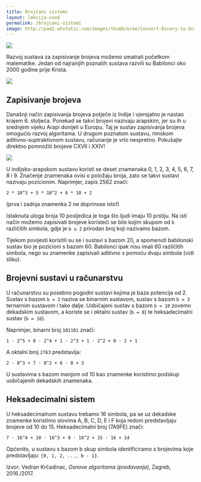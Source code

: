 ```yaml
---
title: Brojčani sistemi
layout: lekcija-uvod
permalink: /brojcani-sistemi
image: http://pad2.whstatic.com/images/thumb/e/ee/Convert-Binary-to-Octal-Number-Step-9.jpg/aid3607658-v4-728px-Convert-Binary-to-Octal-Number-Step-9.jpg
---
```


![]({{page.image}})

Razvoj sustava za zapisivanje brojeva možemo smatrati početkom matematike. Jedan od najranijih poznatih sustava razvili su Babilonci oko 2000 godine prije Krista.

![](https://upload.wikimedia.org/wikipedia/commons/thumb/d/d6/Babylonian_numerals.svg/640px-Babylonian_numerals.svg.png)

## Zapisivanje brojeva

Današnji način zapisivanja brojeva potječe iz Indije i vjerojatno je nastao krajem 6. stoljeća. Ponekad se takvi brojevi nazivaju arapskim, jer su ih u srednjem vijeku Arapi donijeli u Europu. Taj je sustav zapisivanja brojeva omogućio razvoj algoritama. U drugom poznatom sustavu, rimskom aditivno-suptraktivnom sustavu, računanje je vrlo nespretno. Pokušajte direktno pomnožiti brojeve CXVII i XXIV!

![](https://upload.wikimedia.org/wikipedia/commons/thumb/9/91/BiberachUlmerTor060408_P1040527.jpg/498px-BiberachUlmerTor060408_P1040527.jpg)

U indijsko-arapskom sustavu koristi se deset znamenaka 0, 1, 2, 3, 4, 5, 6, 7, 8 i 9. Značenje znamenaka ovisi o položaju broja, zato se takvi sustavi nazivaju pozicionim. Naprimjer, zapis 2562 znači:
```
2 * 10^3 + 5 * 10^2 + 6 * 10 + 2
```
(prva i zadnja znamenka 2 ne doprinose isto!)

Istaknuta uloga broja 10 posljedica je toga što ljudi imaju 10 prstiju. Na isti način možemo zapisivati brojeve koristeći se bilo kojim skupom od `b` različitih simbola, gdje je `b ≥ 2` prirodan broj koji nazivamo bazom.

Tijekom povijesti koristili su se i sustavi s bazom 20, a spomenuti babilonski sustav bio je pozicioni s bazom 60. Babilonci ipak nisu imali 60 različitih simbola, nego su znamenke zapisivali aditivno s pomoću dvaju simbola (vidi sliku).

## Brojevni sustavi u računarstvu

U računarstvu su posebno pogodni sustavi kojima je baza potencija od 2. Sustav s bazom `b = 2` naziva se binarnim sustavom, sustav s bazom `b = 3` ternarnim sustavom i tako dalje. Uobičajeni sustav s bazom `b = 10` zovemo dekadskim sustavom, a koriste se i oktalni sustav (`b = 8`) te heksadecimalni sustav (`b = 16`).

Naprimjer, binarni broj `101101` znači:
```
1 · 2^5 + 0 · 2^4 + 1 · 2^3 + 1 · 2^2 + 0 · 2 + 1
```

A oktalni broj `2763` predstavlja:

```
2 · 8^3 + 7 · 8^2 + 6 · 8 + 3
```

U sustavima s bazom manjom od 10 kao znamenke koristimo podskup uobičajenih dekadskih znamenaka.

## Heksadecimalni sistem

U heksadecimalnom sustavu trebamo 16 simbola, pa se uz dekadske znamenke koristimo slovima A, B, C, D, E i F koja redom predstavljaju brojeve od 10 do 15. Heksadecimalni broj (7A9FE) znači:
```
7 · 16^4 + 10 · 16^3 + 9 · 16^2 + 15 · 16 + 14
```

Općenito, u sustavu s bazom b skup simbola identificiramo s brojevima koje predstavljaju: `{0, 1, 2, ..., b - 1}`.

Izvor: Vedran Krčadinac, *Osnove algoritama (predavanja)*, Zagreb, 2016./2017.
